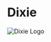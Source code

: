 # Dixie
![Dixie Logo](https://cdn.discordapp.com/attachments/574606734962851897/730539004050669670/dixiev5.png)
